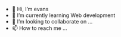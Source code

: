 - 👋 Hi, I’m evans
- 🌱 I’m currently learning Web development 
- 💞️ I’m looking to collaborate on ...
- 📫 How to reach me ...

<!---
waso2023/waso2023 is a ✨ special ✨ repository because its `README.md` (this file) appears on your GitHub profile.
You can click the Preview link to take a look at your changes.
--->
